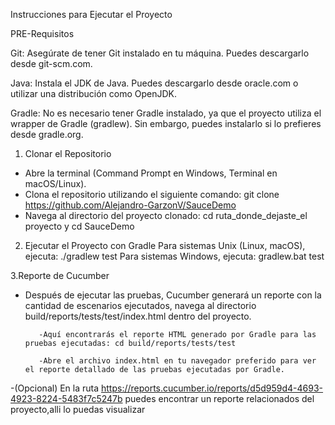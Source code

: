 Instrucciones para Ejecutar el Proyecto

PRE-Requisitos

Git: Asegúrate de tener Git instalado en tu máquina. Puedes descargarlo desde git-scm.com.

Java: Instala el JDK de Java. Puedes descargarlo desde oracle.com o utilizar una distribución como OpenJDK.

Gradle: No es necesario tener Gradle instalado, ya que el proyecto utiliza el wrapper de Gradle (gradlew). Sin embargo, puedes instalarlo si lo prefieres desde gradle.org.

1. Clonar el Repositorio
- Abre la terminal (Command Prompt en Windows, Terminal en macOS/Linux).
- Clona el repositorio utilizando el siguiente comando: git clone https://github.com/Alejandro-GarzonV/SauceDemo
- Navega al directorio del proyecto clonado: cd ruta_donde_dejaste_el proyecto y cd SauceDemo

2. Ejecutar el Proyecto con Gradle
Para sistemas Unix (Linux, macOS), ejecuta: ./gradlew test
Para sistemas Windows, ejecuta: gradlew.bat test

3.Reporte de Cucumber
- Después de ejecutar las pruebas, Cucumber generará un reporte con la cantidad de escenarios ejecutados, navega al directorio build/reports/tests/test/index.html dentro del proyecto.

  
         -Aquí encontrarás el reporte HTML generado por Gradle para las pruebas ejecutadas: cd build/reports/tests/test

         -Abre el archivo index.html en tu navegador preferido para ver el reporte detallado de las pruebas ejecutadas por Gradle.

  
-(Opcional) En la ruta https://reports.cucumber.io/reports/d5d959d4-4693-4923-8224-5483f7c5247b puedes encontrar un reporte  relacionados  del proyecto,alli lo puedas visualizar


